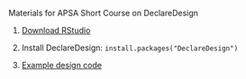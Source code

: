 Materials for APSA Short Course on DeclareDesign

1. [Download RStudio](https://www.rstudio.com/products/rstudio/download/)

2. Install DeclareDesign: `install.packages("DeclareDesign")`

3. [Example design code](/example_design.R)
